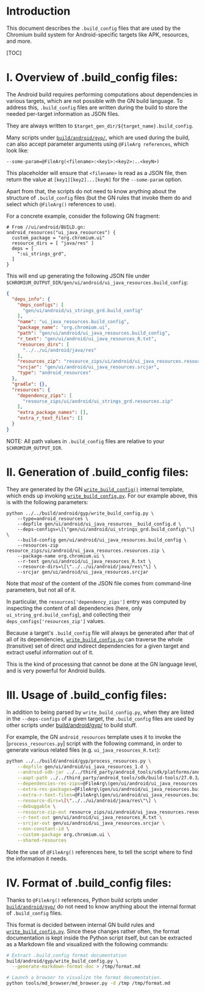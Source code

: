 # Introduction

This document describes the `.build_config` files that are used by the
Chromium build system for Android-specific targets like APK, resources,
and more.

[TOC]

# I. Overview of .build_config files:

The Android build requires performing computations about dependencies in
various targets, which are not possible with the GN build language. To address
this, `.build_config` files are written during the build to store the needed
per-target information as JSON files.

They are always written to `$target_gen_dir/${target_name}.build_config`.

Many scripts under [`build/android/gyp/`](build/android_gyp/), which are used
during the build, can also accept parameter arguments using
`@FileArg references`, which look like:

    --some-param=@FileArg(<filename>:<key1>:<key2>:..<keyN>)

This placeholder will ensure that `<filename>` is read as a JSON file, then
return the value at `[key1][key2]...[keyN]` for the `--some-param` option.

Apart from that, the scripts do not need to know anything about the structure
of `.build_config` files (but the GN rules that invoke them do and select
which `@FileArg()` references to use).

For a concrete example, consider the following GN fragment:

```gn
# From //ui/android/BUILD.gn:
android_resources("ui_java_resources") {
  custom_package = "org.chromium.ui"
  resource_dirs = [ "java/res" ]
  deps = [
    ":ui_strings_grd",
  ]
}
```

This will end up generating the following JSON file under
`$CHROMIUM_OUTPUT_DIR/gen/ui/android/ui_java_resources.build_config`:

```json
{
  "deps_info": {
    "deps_configs": [
      "gen/ui/android/ui_strings_grd.build_config"
    ],
    "name": "ui_java_resources.build_config",
    "package_name": "org.chromium.ui",
    "path": "gen/ui/android/ui_java_resources.build_config",
    "r_text": "gen/ui/android/ui_java_resources_R.txt",
    "resources_dirs": [
      "../../ui/android/java/res"
    ],
    "resources_zip": "resource_zips/ui/android/ui_java_resources.resources.zip",
    "srcjar": "gen/ui/android/ui_java_resources.srcjar",
    "type": "android_resources"
  },
  "gradle": {},
  "resources": {
    "dependency_zips": [
      "resource_zips/ui/android/ui_strings_grd.resources.zip"
    ],
    "extra_package_names": [],
    "extra_r_text_files": []
  }
}
```

NOTE: All path values in `.build_config` files are relative to your
`$CHROMIUM_OUTPUT_DIR`.

# II. Generation of .build_config files:

They are generated by the GN [`write_build_config()`](gn_write_build_config)
internal template, which ends up invoking
[`write_build_config.py`](write_build_config_py). For our example above, this
is with the following parameters:

```
python ../../build/android/gyp/write_build_config.py \
    --type=android_resources \
    --depfile gen/ui/android/ui_java_resources__build_config.d \
    --deps-configs=\[\"gen/ui/android/ui_strings_grd.build_config\"\] \
    --build-config gen/ui/android/ui_java_resources.build_config \
    --resources-zip resource_zips/ui/android/ui_java_resources.resources.zip \
    --package-name org.chromium.ui \
    --r-text gen/ui/android/ui_java_resources_R.txt \
    --resource-dirs=\[\"../../ui/android/java/res\"\] \
    --srcjar gen/ui/android/ui_java_resources.srcjar
```

Note that *most* of the content of the JSON file comes from command-line
parameters, but not all of it.

In particular, the `resources['dependency_zips']` entry was computed by
inspecting the content of all dependencies (here, only
`ui_string_grd.build_config`), and collecting their
`deps_configs['resources_zip']` values.

Because a target's `.build_config` file will always be generated after
that of all of its dependencies,
[`write_build_config.py`](write_build_config_py) can traverse the
whole (transitive) set of direct *and* indirect dependencies for a given target
and extract useful information out of it.

This is the kind of processing that cannot be done at the GN language level,
and is very powerful for Android builds.


# III. Usage of .build_config files:

In addition to being parsed by `write_build_config.py`, when they are listed
in the `--deps-configs` of a given target, the `.build_config` files are used
by other scripts under [build/android/gyp/] to build stuff.

For example, the GN `android_resources` template uses it to invoke the
[`process_resources.py`] script with the following command, in order to
generate various related files (e.g. `ui_java_resources_R.txt`):

```sh
python ../../build/android/gyp/process_resources.py \
    --depfile gen/ui/android/ui_java_resources_1.d \
    --android-sdk-jar ../../third_party/android_tools/sdk/platforms/android-27/android.jar \
    --aapt-path ../../third_party/android_tools/sdk/build-tools/27.0.3/aapt \
    --dependencies-res-zips=@FileArg\(gen/ui/android/ui_java_resources.build_config:resources:dependency_zips\) \
    --extra-res-packages=@FileArg\(gen/ui/android/ui_java_resources.build_config:resources:extra_package_names\) \
    --extra-r-text-files=@FileArg\(gen/ui/android/ui_java_resources.build_config:resources:extra_r_text_files\) \
    --resource-dirs=\[\"../../ui/android/java/res\"\] \
    --debuggable \
    --resource-zip-out resource_zips/ui/android/ui_java_resources.resources.zip \
    --r-text-out gen/ui/android/ui_java_resources_R.txt \
    --srcjar-out gen/ui/android/ui_java_resources.srcjar \
    --non-constant-id \
    --custom-package org.chromium.ui \
    --shared-resources
```

Note the use of `@FileArg()` references here, to tell the script where to find
the information it needs.


# IV. Format of .build_config files:

Thanks to `@FileArg()` references, Python build scripts under
[`build/android/gyp/`](build/android/gyp/)  do not need to know anything
about the internal format of `.build_config` files.

This format is decided between internal GN build rules and
[`write_build_config.py`][write_build_config_py]. Since these changes rather
often, the format documentation is kept inside the Python script itself, but
can be extracted as a Markdown file and visualized with the following commands:

```sh
# Extract .build_config format documentation
build/android/gyp/write_build_config.py \
  --generate-markdown-format-doc > /tmp/format.md

# Launch a browser to visualize the format documentation.
python tools/md_browser/md_browser.py -d /tmp /tmp/format.md
```

[build/android/gyp/]: https://chromium.googlesource.com/chromium/src/build/+/master/android/gyp/
[gn_write_build_config]: https://cs.chromium.org/chromium/src/build/config/android/internal_rules.gni?q=write_build_config&sq=package:chromium
[write_build_config_py]: https://chromium.googlesource.com/chromium/src/build/+/master/android/gyp/write_build_config.py

